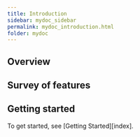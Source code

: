 ```yaml
---
title: Introduction
sidebar: mydoc_sidebar
permalink: mydoc_introduction.html
folder: mydoc
---
```


## Overview

## Survey of features

## Getting started

To get started, see [Getting Started][index].

